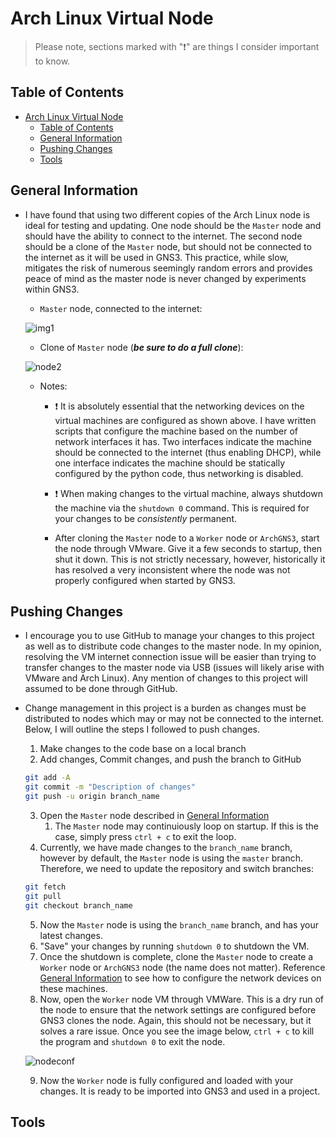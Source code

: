 # Arch Linux Virtual Node
> Please note, sections marked with ":exclamation:" are things I consider important to know.

## Table of Contents
- [Arch Linux Virtual Node](#arch-linux-virtual-node)
  - [Table of Contents](#table-of-contents)
  - [General Information](#general-information)
  - [Pushing Changes](#pushing-changes)
  - [Tools](#tools)

## General Information
- I have found that using two different copies of the Arch Linux node is ideal for testing and updating. One node should be the `Master` node and should have the ability to connect to the internet. The second node should be a clone of the `Master` node, but should not be connected to the internet as it will be used in GNS3. This practice, while slow, mitigates the risk of numerous seemingly random errors and provides peace of mind as the master node is never changed by experiments within GNS3. 
  - `Master` node, connected to the internet: 

  ![img1](https://github.com/rafi075/csugw/assets/78711391/e4033dd9-1b6d-4739-b894-75adf1035947)
  - Clone of `Master` node (***be sure to do a full clone***): 
  
  ![node2](https://github.com/rafi075/csugw/assets/78711391/b59fc428-ab01-4bc1-ab9c-6f1c7147def0)
  - Notes:
      - :exclamation: It is absolutely essential that the networking devices on the virtual machines are configured as shown above. I have written scripts that configure the machine based on the number of network interfaces it has. Two interfaces indicate the machine should be connected to the internet (thus enabling DHCP), while one interface indicates the machine should be statically configured by the python code, thus networking is disabled.

      - :exclamation: When making changes to the virtual machine, always shutdown the machine via the `shutdown 0` command. This is required for your changes to be *consistently* permanent.

      - After cloning the `Master` node to a `Worker` node or `ArchGNS3`, start the node through VMware. Give it a few seconds to startup, then shut it down. This is not strictly necessary, however, historically it has resolved a very inconsistent where the node was not properly configured when started by GNS3. 


## Pushing Changes
- I encourage you to use GitHub to manage your changes to this project as well as to distribute code changes to the master node. In my opinion, resolving the VM internet connection issue will be easier than trying to transfer changes to the master node via USB (issues will likely arise with VMware and Arch Linux). Any mention of changes to this project will assumed to be done through GitHub.
- Change management in this project is a burden as changes must be distributed to nodes which may or may not be connected to the internet. Below, I will outline the steps I followed to push changes.
  1. Make changes to the code base on a local branch
  2. Add changes, Commit changes, and push the branch to GitHub
    ```bash
    git add -A
    git commit -m "Description of changes"
    git push -u origin branch_name
    ```
  3. Open the `Master` node described in [General Information](#general-information)
     1. The `Master` node may continuiously loop on startup. If this is the case, simply press `ctrl + c` to exit the loop.
  4. Currently, we have made changes to the `branch_name` branch, however by default, the `Master` node is using the `master` branch. Therefore, we need to update the repository and switch branches:
    ```bash
    git fetch
    git pull
    git checkout branch_name
    ```
  5. Now the `Master` node is using the `branch_name` branch, and has your latest changes.
  6. "Save" your changes by running `shutdown 0` to shutdown the VM.
  7. Once the shutdown is complete, clone the `Master` node to create a `Worker` node or `ArchGNS3` node (the name does not matter). Reference [General Information](#general-information) to see how to configure the network devices on these machines.
  8. Now, open the `Worker` node VM through VMWare. This is a dry run of the node to ensure that the network settings are configured before GNS3 clones the node. Again, this should not be necessary, but it solves a rare issue. Once you see the image below, `ctrl + c` to kill the program and `shutdown 0` to exit the node.
  
  ![nodeconf](https://github.com/rafi075/csugw/assets/78711391/3dbcbf85-12f6-4420-8ba1-091ff606c9b6)

  9. Now the `Worker` node is fully configured and loaded with your changes. It is ready to be imported into GNS3 and used in a project.


## Tools

